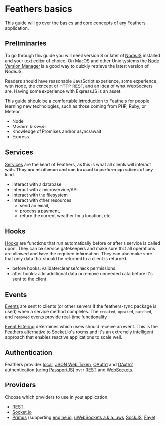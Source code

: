 # Feathers basics

This guide will go over the basics and core concepts of any Feathers application. 

## Preliminaries

To go through this guide you will need version 8 or later of [NodeJS](https://nodejs.org/en/) installed and
your text editor of choice. On MacOS and other Unix systems the [Node Version Manager](https://github.com/creationix/nvm) is a good way to quickly retrieve the latest version of NodeJS.

Readers should have reasonable JavaScript experience, some experience with Node, the concept of HTTP REST, and an idea of what WebSockets are. Having some experience with ExpressJS is an asset.

This guide should be a comfortable introduction to Feathers for people learning new technologies, such as those coming from PHP, Ruby, or Meteor.

- Node
- Modern browser
- Knowledge of Promises and/or async/await
- Express

## Services

[Services](../../api/services.md) are the heart of Feathers, as this is what all clients will interact with.
They are middlemen and can be used to perform operations of any kind.
- interact with a database
- interact with a microservice/API
- interact with the filesystem
- interact with other resources
    - send an email,
    - process a payment,
    - return the current weather for a location, etc.
        
## Hooks
        
[Hooks](../../api/hooks.md) are functions that run automatically before or after a service is called upon.
They can be service gatekeepers and make sure that all operations are allowed and have the required information.
They can also make sure that only data that should be returned to a client is returned.
- before hooks: validate/cleanse/check permissions.
- after hooks: add additional data or remove unneeded data before it's sent to the client.

## Events

[Events](../../api/events.md) are sent to clients (or other servers if the feathers-sync package is used)
when a service method completes.
The `created`, `updated`, `patched`, and `removed` events provide real-time functionality
    
[Event Filtering](../../api/events.md#event-filtering) determines which users should receive an event.
This is the Feathers alternative to Socket.io's rooms
and it's an extremely intelligent approach that enables reactive applications to scale well.

## Authentication

Feathers provides
[local](../../api/authentication/local.md),
[JSON Web Token](../../api/authentication/jwt.md),
[OAuth1](../../api/authentication/oauth1.md)
and [OAuth2](../../api/authentication/oauth2.md) authentication
(using [PassportJS](https://github.com/jaredhanson/passport))
over [REST](https://en.wikipedia.org/wiki/Representational_state_transfer)
and [WebSockets](https://en.wikipedia.org/wiki/websocket).

## Providers

Choose which providers to use in your application.
- [REST](https://en.wikipedia.org/wiki/Representational_state_transfer)
- [Socket.io](https://socket.io/)
- [Primus](https://github.com/primus/primus)
(supporting
[engine.io](https://github.com/socketio/engine.io),
[uWebSockets a.k.a. uws](https://github.com/uWebSockets/uWebSockets),
[SockJS](https://github.com/sockjs/sockjs-node),
[Faye](https://faye.jcoglan.com/))